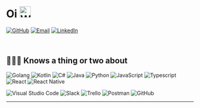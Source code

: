 # Oi <img src="https://raw.githubusercontent.com/MartinHeinz/MartinHeinz/master/wave.gif" alt="Wave Animated" width="30px">

<!-- - 🤪 "Backend guy" who knows a thing or two about front-end stuff -->
<!-- - 🎓 Might end up a scholar
- 🔂 Continuous learning
- 🎨 Somewhat creative
- 📝 I write sometimes
- 🎵 Music keeps me going
- 📍 Johannesburg, South Africa
 -->

<!-- [![Twitter](https://img.shields.io/badge/Twitter-1DA1F2?style=for-the-badge&logo=twitter&logoColor=white)](https://twitter.com/MandlaShezi) -->
[![GitHub](https://img.shields.io/badge/GitHub-100000?style=for-the-badge&logo=github&logoColor=white)](https://github.com/Smission)
[![Email](https://img.shields.io/badge/Email-D14836?style=for-the-badge&logo=gmail&logoColor=white)](mailto:mandlashezifbi@gmail.com)
[![LinkedIn](https://img.shields.io/badge/LinkedIn-0077B5?style=for-the-badge&logo=linkedin&logoColor=white)](https://www.linkedin.com/in/mandlenkosishezi/)


<!--START_SECTION:waka-->
<!--END_SECTION:waka-->

<!-- [![Mandlenkosi's wakatime stats](https://github-readme-stats.vercel.app/api/wakatime?username=Smission)](https://github.com/anuraghazra/github-readme-stats)

[![Top Langs](https://github-readme-stats.vercel.app/api/top-langs/?username=Smission&layout=compact)](https://github.com/anuraghazra/github-readme-stats)
 -->
&nbsp;
## 👷🏻‍♂️ Knows a thing or two about
![Golang](https://img.shields.io/badge/go-%230095D5.svg?style=for-the-badge&logo=go&logoColor=white)
![Kotlin](https://img.shields.io/badge/kotlin-%230095D5.svg?style=for-the-badge&logo=kotlin&logoColor=white)
![C#](https://img.shields.io/badge/c%23-%23239120.svg?style=for-the-badge&logo=c-sharp&logoColor=white)
![Java](https://img.shields.io/badge/java-%23ED8B00.svg?style=for-the-badge&logo=java&logoColor=white)
![Python](https://img.shields.io/badge/Python-3776AB?style=for-the-badge&logo=python&logoColor=white)
![JavaScript](https://img.shields.io/badge/javascript-%23323330.svg?style=for-the-badge&logo=javascript&logoColor=%23F7DF1E)
![Typescript](https://img.shields.io/badge/TypeScript-007ACC?style=for-the-badge&logo=typescript&logoColor=white)
![React](https://img.shields.io/badge/React-20232A?style=for-the-badge&logo=react&logoColor=61DAFB)
![React Native](https://img.shields.io/badge/react_native-%2320232a.svg?style=for-the-badge&logo=react&logoColor=%2361DAFB)

![Visual Studio Code](https://img.shields.io/badge/Visual_Studio_Code-0078D4?style=for-the-badge&logo=visual%20studio%20code&logoColor=white)
![Slack](https://img.shields.io/badge/Slack-4A154B?style=for-the-badge&logo=slack&logoColor=white)
![Trello](https://img.shields.io/badge/Trello-0052CC?style=for-the-badge&logo=trello&logoColor=white)
![Postman](https://img.shields.io/badge/Postman-FF6C37?style=for-the-badge&logo=Postman&logoColor=white)
![GitHub](https://img.shields.io/badge/github-%23121011.svg?style=for-the-badge&logo=github&logoColor=white)
<!--
![LaTeX](https://img.shields.io/badge/latex-%23008080.svg?style=for-the-badge&logo=latex&logoColor=white)
 -->

<!--
<details>
  <summary>See More</summary>

![Microsoft Excel](https://img.shields.io/badge/Microsoft_Excel-217346?style=for-the-badge&logo=microsoft-excel&logoColor=white)
![Microsoft Powerpoint](https://img.shields.io/badge/Microsoft_PowerPoint-B7472A?style=for-the-badge&logo=microsoft-powerpoint&logoColor=white)
![Microsoft Office](https://img.shields.io/badge/Microsoft_Office-D83B01?style=for-the-badge&logo=microsoft-office&logoColor=white)
![Microsoft Word](https://img.shields.io/badge/Microsoft_Word-2B579A?style=for-the-badge&logo=microsoft-word&logoColor=white)
![Google Sheets](https://img.shields.io/badge/Google%20Sheets-34A853?style=for-the-badge&logo=google-sheets&logoColor=white)
![Canva](https://img.shields.io/badge/Canva-%2300C4CC.svg?&style=for-the-badge&logo=Canva&logoColor=white)
  
</details>

-->
  
---
  
&nbsp;




